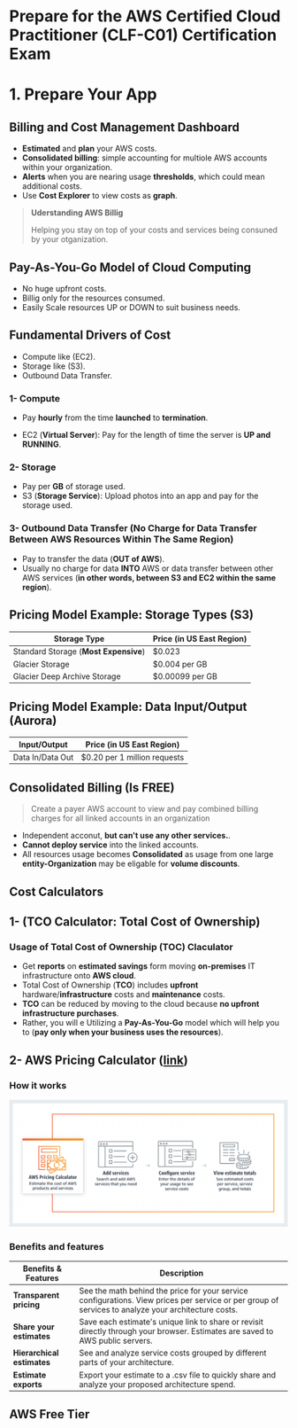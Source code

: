 # Prepare for the AWS Certified Cloud Practitioner (CLF-C01) Certification Exam


# 1. Prepare Your App

## Billing and Cost Management Dashboard

- **Estimated** and **plan** your AWS costs.
- **Consolidated billing**: simple accounting for multiole AWS accounts within your organization.
- **Alerts** when you are nearing usage **thresholds**, which could mean additional costs.
- Use **Cost Explorer** to view costs as **graph**.

> **Uderstanding AWS Billig**
>
> Helping you stay on top of your costs and services being consuned by your otganization.


## Pay-As-You-Go Model of Cloud Computing

- No huge upfront costs.
- Billig only for the resources consumed.
- Easily Scale resources UP or DOWN to suit business needs.

## Fundamental Drivers of Cost

- Compute like (EC2).
- Storage like (S3).
- Outbound Data Transfer.

### 1- Compute

- Pay **hourly** from the time **launched** to **termination**.

- EC2 (**Virtual Server**): Pay for the length of time the server is **UP and RUNNING**.

### 2- Storage

- Pay per **GB** of storage used.
- S3 (**Storage Service**): Upload photos into an app and pay for the storage used.

### 3- Outbound Data Transfer (No Charge for Data Transfer Between AWS Resources **Within The Same Region**)

- Pay to transfer the data (**OUT of AWS**).
- Usually no charge for data **INTO** AWS or data transfer between other AWS services (**in other words, between S3 and EC2 within the same region**).

## Pricing Model Example: Storage Types (S3)


Storage Type | Price (in US East Region) |
---------|----------|
 Standard Storage (**Most Expensive**) | $0.023 |
 Glacier Storage | $0.004 per GB |
 Glacier Deep Archive Storage | $0.00099 per GB |

## Pricing Model Example: Data Input/Output (**Aurora**)


Input/Output | Price (in US East Region) |
---------|----------|
 Data In/Data Out | $0.20 per 1 million requests |

## Consolidated Billing (Is FREE)

> Create a payer AWS account to view and pay combined billing charges for all linked accounts in an organization

- Independent acconut, **but can't use any other services.**.
- **Cannot deploy service** into the linked accounts.
- All resources usage becomes **Consolidated** as usage from one large **entity-Organization** may be eligable for **volume discounts**.

## Cost Calculators

## 1- (**TCO** Calculator: **T**otal **C**ost of **O**wnership)

### Usage of Total Cost of Ownership (TOC) Claculator

- Get **reports** on **estimated savings** form moving **on-premises** IT infrastructure onto **AWS cloud**.
- Total Cost of Ownership (**TCO**) includes **upfront** hardware/**infrastructure** costs and **maintenance** costs.
- **TCO** can be reduced by moving to the cloud because **no upfront infrastructure purchases**.
- Rather, you will e Utilizing a **Pay-As-You-Go** model which will help you to (**pay only when your business uses the resources**).


## 2- AWS Pricing Calculator ([link](https://calculator.aws))

### How it works

![Pricing Calculator](/Images/4-%20Billing%20and%20Pricing/pricing%20calculator.png)

### Benefits and features


Benefits & Features | Description |
---------|----------|
 **Transparent pricing** | See the math behind the price for your service configurations. View prices per service or per group of services to analyze your architecture costs. |
 **Share your estimates** | Save each estimate's unique link to share or revisit directly through your browser. Estimates are saved to AWS public servers. |
 **Hierarchical estimates** | See and analyze service costs grouped by different parts of your architecture. |
 **Estimate exports** | Export your estimate to a .csv file to quickly share and analyze your proposed architecture spend. |


## AWS Free Tier


